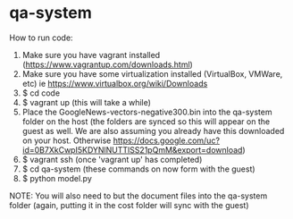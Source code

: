 # qa-system
How to run code:

1. Make sure you have vagrant installed (https://www.vagrantup.com/downloads.html)
2. Make sure you have some virtualization installed (VirtualBox, VMWare, etc) ie https://www.virtualbox.org/wiki/Downloads
3. $ cd code
4. $ vagrant up (this will take a while)
5. Place the GoogleNews-vectors-negative300.bin into the qa-system folder on the host (the folders are synced so this will appear on the guest as well. We are also assuming you already have this downloaded on your host. Otherwise https://docs.google.com/uc?id=0B7XkCwpI5KDYNlNUTTlSS21pQmM&export=download)
6. $ vagrant ssh (once 'vagrant up' has completed)
7. $ cd qa-system (these commands on now form with the guest)
8. $ python model.py

NOTE: You will also need to but the document files into the qa-system folder (again, putting it in the cost folder will sync with the guest)